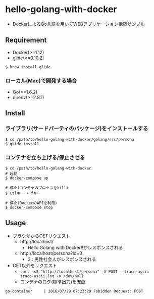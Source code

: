 hello-golang-with-docker
====

- DockerによるGo言語を用いてWEBアプリケーション構築サンプル

## Requirement

- Docker(>=1.12)
- glide(>=0.10.2)

```
$ brew install glide
```

### ローカル(Mac)で開発する場合

- Go(>=1.6.2)
- direnv(>=2.8.1)

## Install

### ライブラリ(サードパーティのパッケージ)をインストールする

```
$ cd /path/to/hello-golang-with-docker/golang/src/persona
$ glide install
```

### コンテナを立ち上げる/停止させる

```
$ cd /path/to/hello-golang-with-docker
# 起動
$ docker-compose up

# 停止(コンテナのプロセスをkill)
$ Ctlキー + fキー

# 停止(DockerのAPIを利用)
$ docker-compose stop
```

## Usage

- ブラウザからGETリクエスト
	- http://localhost/
		- Hello Golang with Docker!!がレスポンスされる
	- http://localhost/persona?id=3
		- 3 : 男性社会人がレスポンスされる
- GET以外をリクエスト
	- ```curl -sS "http://localhost/persona" -X POST --trace-ascii trace-ascii.log -o /dev/null```
	- コンテナのログ(標準出力)を確認

```
go-container     | 2016/07/29 07:23:20 Fobidden Request: POST
````
